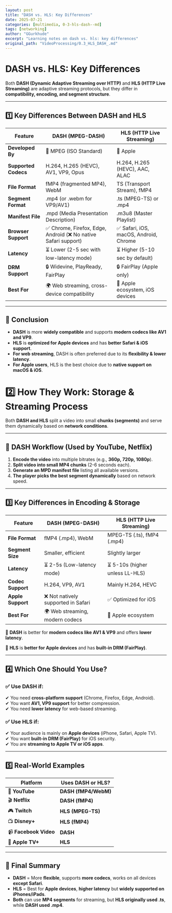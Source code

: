 ```yaml
---
layout: post
title: "DASH vs. HLS: Key Differences"
date: 2025-07-21
categories: [multimedia, 0-3-hls-dash--md]
tags: [networking]
author: "GGurkhude"
excerpt: "Learning notes on dash vs. hls: key differences"
original_path: "VideoProcessing/0.3_HLS_DASH_.md"
---
```


# DASH vs. HLS: Key Differences

Both **DASH (Dynamic Adaptive Streaming over HTTP)** and **HLS (HTTP Live Streaming)** are adaptive streaming protocols, but they differ in **compatibility, encoding, and segment structure**.

---

## 1️⃣ Key Differences Between DASH and HLS

| **Feature**          | **DASH (MPEG-DASH)**          | **HLS (HTTP Live Streaming)**       |
|----------------------|-----------------------------|--------------------------------------|
| **Developed By**     | 🎥 MPEG (ISO Standard)       | 🍏 Apple                           |
| **Supported Codecs** | H.264, H.265 (HEVC), AV1, VP9, Opus | H.264, H.265 (HEVC), AAC, ALAC |
| **File Format**      | fMP4 (fragmented MP4), WebM  | TS (Transport Stream), fMP4        |
| **Segment Format**   | .mp4 (or .webm for VP9/AV1)  | .ts (MPEG-TS) or .mp4              |
| **Manifest File**    | .mpd (Media Presentation Description) | .m3u8 (Master Playlist)   |
| **Browser Support**  | ✅ Chrome, Firefox, Edge, Android (❌ No native Safari support) | ✅ Safari, iOS, macOS, Android, Chrome |
| **Latency**         | ⏳ Lower (2-5 sec with low-latency mode) | ⏳ Higher (5-10 sec by default) |
| **DRM Support**     | 🔒 Widevine, PlayReady, FairPlay | 🔒 FairPlay (Apple only) |
| **Best For**        | 🌍 Web streaming, cross-device compatibility | 🍏 Apple ecosystem, iOS devices |

---

## 🏁 Conclusion

- **DASH** is more **widely compatible** and supports **modern codecs like AV1 and VP9**.
- **HLS** is **optimized for Apple devices** and has **better Safari & iOS support**.
- **For web streaming**, DASH is often preferred due to its **flexibility & lower latency**.
- **For Apple users**, HLS is the best choice due to **native support on macOS & iOS**.

# 2️⃣ How They Work: Storage & Streaming Process

Both **DASH and HLS** split a video into small **chunks (segments)** and serve them dynamically based on **network conditions**.

---

## 🔹 DASH Workflow (Used by YouTube, Netflix)

1. **Encode the video** into multiple bitrates (e.g., **360p, 720p, 1080p**).
2. **Split video into small MP4 chunks** (2-6 seconds each).
3. **Generate an MPD manifest file** listing all available versions.
4. **The player picks the best segment dynamically** based on network speed.

---

## 3️⃣ Key Differences in Encoding & Storage

| **Feature**          | **DASH (MPEG-DASH)**       | **HLS (HTTP Live Streaming)** |
|----------------------|--------------------------|-----------------------------|
| **File Format**      | fMP4 (.mp4), WebM        | MPEG-TS (.ts), fMP4 (.mp4) |
| **Segment Size**     | Smaller, efficient       | Slightly larger            |
| **Latency**         | ⏳ 2-5s (Low-latency mode) | ⏳ 5-10s (higher unless LL-HLS) |
| **Codec Support**    | H.264, VP9, AV1          | Mainly H.264, HEVC         |
| **Apple Support**    | ❌ Not natively supported in Safari | ✅ Optimized for iOS |
| **Best For**         | 🌍 Web streaming, modern codecs | 🍏 Apple ecosystem |

📌 **DASH** is better for **modern codecs like AV1 & VP9** and offers **lower latency**.

📌 **HLS** is **better for Apple devices** and has **built-in DRM (FairPlay)**.

---

## 4️⃣ Which One Should You Use?

### ✅ Use **DASH** if:
✔ You need **cross-platform support** (Chrome, Firefox, Edge, Android).  
✔ You want **AV1, VP9 support** for better compression.  
✔ You need **lower latency** for web-based streaming.  

### ✅ Use **HLS** if:
✔ Your audience is mainly on **Apple devices** (iPhone, Safari, Apple TV).  
✔ You want **built-in DRM (FairPlay)** for iOS security.  
✔ You are **streaming to Apple TV or iOS apps**.  

---

## 5️⃣ Real-World Examples

| **Platform**        | **Uses DASH or HLS?** |
|---------------------|----------------------|
| 🎥 **YouTube**      | **DASH (fMP4/WebM)**  |
| 🎬 **Netflix**      | **DASH (fMP4)**      |
| 🎮 **Twitch**       | **HLS (MPEG-TS)**    |
| 📺 **Disney+**      | **HLS (fMP4)**       |
| 📹 **Facebook Video** | **DASH**           |
| 🍏 **Apple TV+**    | **HLS**              |

---

## 🚀 Final Summary

- **DASH** = More **flexible**, supports **more codecs**, works on all devices **except Safari**.
- **HLS** = Best for **Apple devices**, **higher latency** but **widely supported on iPhones/iPads**.
- **Both** can use **MP4 segments** for streaming, but **HLS originally used .ts**, while **DASH used .mp4**.
